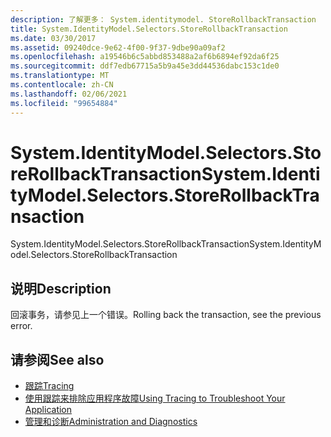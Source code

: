 ```yaml
---
description: 了解更多： System.identitymodel. StoreRollbackTransaction
title: System.IdentityModel.Selectors.StoreRollbackTransaction
ms.date: 03/30/2017
ms.assetid: 09240dce-9e62-4f00-9f37-9dbe90a09af2
ms.openlocfilehash: a19546b6c5abbd853488a2af6b6894ef92da6f25
ms.sourcegitcommit: ddf7edb67715a5b9a45e3dd44536dabc153c1de0
ms.translationtype: MT
ms.contentlocale: zh-CN
ms.lasthandoff: 02/06/2021
ms.locfileid: "99654884"
---
```

# <a name="systemidentitymodelselectorsstorerollbacktransaction"></a><span data-ttu-id="17175-103">System.IdentityModel.Selectors.StoreRollbackTransaction</span><span class="sxs-lookup"><span data-stu-id="17175-103">System.IdentityModel.Selectors.StoreRollbackTransaction</span></span>

<span data-ttu-id="17175-104">System.IdentityModel.Selectors.StoreRollbackTransaction</span><span class="sxs-lookup"><span data-stu-id="17175-104">System.IdentityModel.Selectors.StoreRollbackTransaction</span></span>  
  
## <a name="description"></a><span data-ttu-id="17175-105">说明</span><span class="sxs-lookup"><span data-stu-id="17175-105">Description</span></span>  

 <span data-ttu-id="17175-106">回滚事务，请参见上一个错误。</span><span class="sxs-lookup"><span data-stu-id="17175-106">Rolling back the transaction, see the previous error.</span></span>  
  
## <a name="see-also"></a><span data-ttu-id="17175-107">请参阅</span><span class="sxs-lookup"><span data-stu-id="17175-107">See also</span></span>

- [<span data-ttu-id="17175-108">跟踪</span><span class="sxs-lookup"><span data-stu-id="17175-108">Tracing</span></span>](index.md)
- [<span data-ttu-id="17175-109">使用跟踪来排除应用程序故障</span><span class="sxs-lookup"><span data-stu-id="17175-109">Using Tracing to Troubleshoot Your Application</span></span>](using-tracing-to-troubleshoot-your-application.md)
- [<span data-ttu-id="17175-110">管理和诊断</span><span class="sxs-lookup"><span data-stu-id="17175-110">Administration and Diagnostics</span></span>](../index.md)

